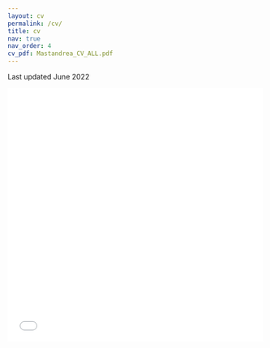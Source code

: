```yaml
---
layout: cv
permalink: /cv/
title: cv
nav: true
nav_order: 4
cv_pdf: Mastandrea_CV_ALL.pdf
---
```


Last updated June 2022

<iframe src="/assets/pdf/Mastandrea_CV_ALL.pdf" width="100%" height="500" frameborder="no" border="0" marginwidth="0" marginheight="0"></iframe>